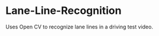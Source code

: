# Lane-Line-Recognition
Uses Open CV to recognize lane lines in a driving test video.


<html>
   <head>
   
   </head>

   <body>
   <object width="420" height="315"
      data="https://www.youtube.com/v/tgbNymZ7vqY">
   </object>
   </body>
</html>
